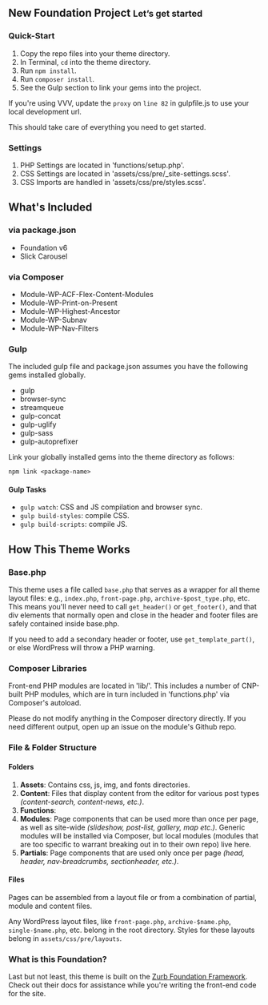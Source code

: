 <h2>New Foundation Project <small>Let&rsquo;s get started</small></h2>

<h3 class="subheader">Quick-Start</h3>
<ol>
	<li>Copy the repo files into your theme directory.</li>
	<li>In Terminal, <code>cd</code> into the theme directory.</li>
	<li>Run <code>npm install</code>.</li>
	<li>Run <code>composer install</code>.</li>
	<li>See the Gulp section to link your gems into the project.</li>
</ol>

<p>If you're using VVV, update the <code>proxy</code> on <code>line 82</code> in gulpfile.js to use your local development url.</p>

<p>This should take care of everything you need to get started.</p>

<h3 class="subheader">Settings</h3>

<ol>
	<li>PHP Settings are located in 'functions/setup.php'.</li>
	<li>CSS Settings are located in 'assets/css/pre/_site-settings.scss'.</li>
	<li>CSS Imports are handled in 'assets/css/pre/styles.scss'.</li>
</ol>

<h2>What's Included</h2>

<h3>via package.json</h3>
<ul>
	<li>Foundation v6</li>
	<li>Slick Carousel</li>
</ul>

<h3>via Composer</h3>
<ul>
	<li>Module-WP-ACF-Flex-Content-Modules</li>
	<li>Module-WP-Print-on-Present</li>
	<li>Module-WP-Highest-Ancestor</li>
	<li>Module-WP-Subnav</li>
	<li>Module-WP-Nav-Filters</li>
</ul>

<h3>Gulp</h3>

<p>The included gulp file and package.json assumes you have the following gems installed globally.</p>
<ul>
	<li>gulp</li>
	<li>browser-sync</li>
	<li>streamqueue</li>
	<li>gulp-concat</li>
	<li>gulp-uglify</li>
	<li>gulp-sass</li>
	<li>gulp-autoprefixer</li>
</ul>

<p>Link your globally installed gems into the theme directory as follows:</p>

<p><code>npm link &lt;package-name&gt;</code></p>

<h4>Gulp Tasks</h4>
<ul>
	<li><code>gulp watch</code>: CSS and JS compilation and browser sync.</li>
	<li><code>gulp build-styles</code>: compile CSS.</li>
	<li><code>gulp build-scripts</code>: compile JS.</li>
</ul>

<h2>How This Theme Works</h2>

<h3 class="subheader">Base.php</h3>

<p>This theme uses a file called <code>base.php</code> that serves as a wrapper for all theme layout files: e.g., <code>index.php</code>, <code>front-page.php</code>, <code>archive-$post_type.php</code>, etc. This means you'll never need to call <code>get_header()</code> or <code>get_footer()</code>, and that div elements that normally open and close in the header and footer files are safely contained inside base.php.</p>

<p>If you need to add a secondary header or footer, use <code>get_template_part()</code>, or else WordPress will throw a PHP warning.</p>

<h3 class="subheader">Composer Libraries</h3>

<p>Front-end PHP modules are located in 'lib/'. This includes a number of CNP-built PHP modules, which are in turn included in 'functions.php' via Composer's autoload.</p>

<p>Please do not modify anything in the Composer directory directly. If you need different output, open up an issue on the module's Github repo.</p>

<h3 class="subheader">File &amp; Folder Structure</h3>

<h4>Folders</h4>

<ol>
	<li><strong>Assets</strong>: Contains css, js, img, and fonts directories.</li>
	<li><strong>Content</strong>: Files that display content from the editor for various post types <em>(content-search, content-news, etc.)</em>.</li>
	<li><strong>Functions</strong>: </li>
	<li><strong>Modules</strong>: Page components that can be used more than once per page, as well as site-wide <em>(slideshow, post-list, gallery, map etc.)</em>. Generic modules will be installed via Composer, but local modules (modules that are too specific to warrant breaking out in to their own repo) live here.</li>
	<li><strong>Partials</strong>: Page components that are used only once per page <em>(head, header, nav-breadcrumbs, sectionheader, etc.)</em>.</li>
</ol>

<h4>Files</h4>

Pages can be assembled from a layout file or from a combination of partial, module and content files.

Any WordPress layout files, like `front-page.php`, `archive-$name.php`, `single-$name.php`, etc. belong in the root directory. Styles for these layouts belong in `assets/css/pre/layouts`.

<h3 class="subheader">What is this Foundation?</h3>

<p>Last but not least, this theme is built on the <a href="http://foundation.zurb.com/docs" target="_blank">Zurb Foundation Framework</a>. Check out their docs for assistance while you're writing the front-end code for the site.</p>

